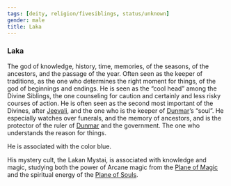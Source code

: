 ```yaml
---
tags: [deity, religion/fivesiblings, status/unknown]
gender: male
title: Laka
---
```


### Laka

The god of knowledge, history, time, memories, of the seasons, of the ancestors, and the passage of the year. Often seen as the keeper of traditions, as the one who determines the right moment for things, of the god of beginnings and endings. He is seen as the “cool head” among the Divine Siblings, the one counseling for caution and certainly and less risky courses of action. He is often seen as the second most important of the Divines, after [Jeevali](<./jeevali.md>), and the one who is the keeper of [Dunmar](<../../../../gazetteer/greater-dunmar/realms/dunmar/dunmar.md>)’s “soul”. He especially watches over funerals, and the memory of ancestors, and is the protector of the ruler of [Dunmar](<../../../../gazetteer/greater-dunmar/realms/dunmar/dunmar.md>) and the government. The one who understands the reason for things.

He is associated with the color blue. 

His mystery cult, the Lakan Mystai, is associated with knowledge and magic, studying both the power of Arcane magic from the [Plane of Magic](<../../../multiverse/energy-realms/plane-of-magic.md>) and the spiritual energy of the [Plane of Souls](<../../../multiverse/spiritual-realms/plane-of-souls.md>).

